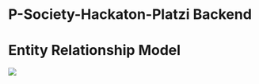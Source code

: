 # P-Society-Hackaton-Platzi **Backend**

# Entity Relationship Model
![](https://github.com/P-Society-Hackaton-Platzi/hackaton-platzi-master-backend/blob/master/ERM/psociety%20erm.png?raw=true)
